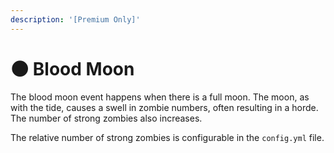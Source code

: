 ```yaml
---
description: '[Premium Only]'
---
```


# 🌑 Blood Moon

The blood moon event happens when there is a full moon. The moon, as with the tide, causes a swell in zombie numbers, often resulting in a horde. The number of strong zombies also increases.

The relative number of strong zombies is configurable in the `config.yml` file.
